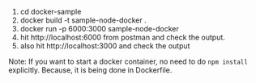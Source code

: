 1. cd docker-sample
2. docker build -t sample-node-docker .
3. docker run -p 6000:3000 sample-node-docker
4. hit http://localhost:6000 from postman and check the output.
5. also hit  http://localhost:3000 and check the output

Note: If you want to start a docker container, no need to do `npm install` explicitly. Because, it is being done in Dockerfile.
